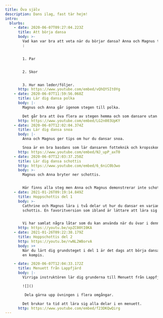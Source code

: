 ```yaml
---
title: Öva själv
description: Dans ilag, fast tär hejm!
intro:
  blurbs:
    - date: 2020-06-07T09:27:04.223Z
      title: Att börja dansa
      body: >-
        Vad kan var bra att veta när du börjar dansa? Anna och Magnus tipsar om
        :


        1. Par


        2. Skor


        3. Hur man leder/följer.
      http: https://www.youtube.com/embed/vQhQYSItOYg
    - date: 2020-06-07T11:59:56.068Z
      title: Lär dig dansa polka
      body: |-
        Magnus och Anna går igenom stegen till polka.

        Det går bra att öva flera av stegen hemma och som dansare utan par.
      http: https://www.youtube.com/embed/LG2n003UpKY
    - date: 2020-06-07T12:02:04.374Z
      title: Lär dig dansa snoa
      body: |-
        Anna och Magnus ger tips om hur du dansar snoa.

        Snoa är en bra basdans som lär dansaren fotteknik och kropsskontroll.
      http: https://www.youtube.com/embed/NJ_upP_axT0
    - date: 2020-06-07T12:03:37.250Z
      title: Lär dig dansa schottis
      http: https://www.youtube.com/embed/6_6niC0b3wo
      body: >-
        Magnus och Anna bryter ner schottis.


        Här finns alla steg men Anna och Magnus demonstrerar inte schottis till musik på slutet.
    - date: 2021-01-26T09:19:14.849Z
      title: Hoppschottis del 1
      body: >-
        Cathrine och Magnus lära i två delar ut hur du dansar en variant på
        schottis. En favoritversion som ibland är lättare att lära sig dansa.


        Vi har samlat några låtar som du kan använda när du övar i denna spellista:[](https://bit.ly/litenoverraskning) [bit.ly/litenoverraskning](bit.ly/litenoverraskning)
      http: https://youtu.be/xpZC00tI0KA
    - date: 2021-01-26T09:22:38.179Z
      title: Hoppschottis del 2
      http: https://youtu.be/rwNL2W8orvA
      body: >+
        När du lärt dig grundsteget i del 1 är det dags att börja dansa runt med
        en kompis.

    - date: 2020-06-07T12:04:33.172Z
      title: Menuett från Lappfjärd
      body: |-
        Virriga instruktören lär dig grunderna till Menuett från Lappfjärd.

        ![]()

         Dela gärna upp övningen i flera omgångar. 

        Det brukar ta tid att lära sig alla delar i en menuett.
      http: https://www.youtube.com/embed/f23DKQwQirg
---
```

